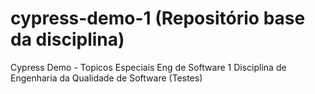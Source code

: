 # cypress-demo-1 (Repositório base da disciplina)
Cypress Demo - Topicos Especiais Eng de Software 1
Disciplina de Engenharia da Qualidade de Software (Testes)